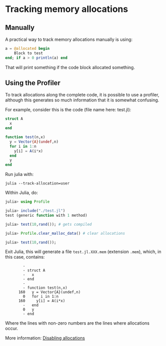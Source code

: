 
# Tracking memory allocations

## Manually

A practical way to track memory allocations manually is using:

```julia
a = @allocated begin
    Block to test
end; if a > 0 println(a) end
```
That will print something if the code block allocated something.


## Using the Profiler

To track allocations along the complete code, it is possible to use a profiler, although this generates so much information that it is somewhat confusing.

For example, consider this is the code (file name here: test.jl):

```julia
struct A
  x
end

function test(n,x)
  y = Vector{A}(undef,n)
  for i in 1:n
    y[i] = A(i*x)
  end
  y
end

```

Run julia with:
```
julia --track-allocation=user
```

Within Julia, do:

```julia
julia> using Profile

julia> include("./test.jl")
test (generic function with 1 method)

julia> test(10,rand()); # gets compiled

julia> Profile.clear_malloc_data() # clear allocations

julia> test(10,rand());

```

Exit Julia, this will generate a file `test.jl.XXX.mem` (extension `.mem`), which, in this case, contains:

```
        -
        - struct A
        -   x
        - end
        -
        - function test(n,x)
      160   y = Vector{A}(undef,n)
        0   for i in 1:n
      160     y[i] = A(i*x)
        -   end
        0   y
        - end

```

Where the lines with non-zero numbers are the lines where allocations occur.

More information:
[Disabling allocations](https://discourse.julialang.org/t/disabling-allocations/51028/4)



